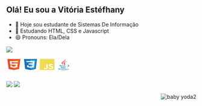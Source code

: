## Olá! Eu sou a Vitória Estéfhany

- 🔭 Hoje sou estudante de Sistemas De Informação
- 🌱 Estudando HTML, CSS e Javascript
- 😄 Pronouns: Ela/Dela  

<a href="https://github.com/vitoriaestefhany/github-readme-stats">
  <img width="45%" align="center" src="https://github-readme-stats.vercel.app/api?username=vitoriaestefhany&show_icons=true&theme=dracula" />
</a>

<div style="display: inline_block"><br>
  <img align="center" alt="Vic-HTML" height="30" width="40" src="https://raw.githubusercontent.com/devicons/devicon/master/icons/html5/html5-original.svg">
  <img align="center" alt="Vic-CSS" height="30" width="40" src="https://raw.githubusercontent.com/devicons/devicon/master/icons/css3/css3-original.svg">
   <img align="center" alt="Vic-Js" height="30" width="40" src="https://raw.githubusercontent.com/devicons/devicon/master/icons/javascript/javascript-plain.svg">
  <img align="center" alt="Vic-Java" height="30" width="40" src="https://raw.githubusercontent.com/devicons/devicon/master/icons/java/java-original.svg">
  <img src"
</div>

 ##

 <div> 
  <a href = "vitoriaestefhany35@hotmail.com"><img src="https://img.shields.io/badge/-Gmail-%23333?style=for-the-badge&logo=gmail&logoColor=white" target="_blank"></a>
  <a href="https://www.linkedin.com/in/vitória-estéfhany-6b9984330" target="_blank"><img src="https://img.shields.io/badge/-LinkedIn-%230077B5?style=for-the-badge&logo=linkedin&logoColor=white" target="_blank"></a>  
</div>


<p align="right" >
  <img width="200" height="200" src="https://github.com/user-attachments/assets/7c2a0727-6cbb-4ac7-a7b8-7cabae06e8f0" alt="baby yoda2" />
</p>


